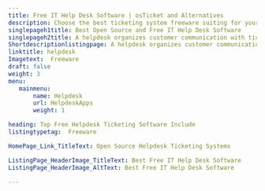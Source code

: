 ```yaml
---
title: Free IT Help Desk Software | osTicket and Alternatives
description: Choose the best ticketing system freeware suiting for your business. All the options listed here are open source help desk ticketing software.
singlepageh1title: Best Open Source and Free IT Help Desk Software
singlepageh2title: A helpdesk organizes customer communication with tickets. Grow customer satisfaction by systematic issue tracking and quick responses.
Shortdescriptionlistingpage: A helpdesk organizes customer communication with tickets. Grow customer satisfaction by systematic issue tracking and quick responses.
linktitle: helpdesk
Imagetext:  Freeware 
draft: false
weight: 3
menu:
   mainmenu: 
       name: Helpdesk
       url: HelpdeskApps
       weight: 1

heading: Top Free Helpdesk Ticketing Software Include
listingtypetag:  Freeware 

HomePage_Link_TitleText: Open Source Helpdesk Ticketing Systems

ListingPage_HeaderImage_TitleText: Best Free IT Help Desk Software
ListingPage_HeaderImage_AltText: Best Free IT Help Desk Software

---
```


